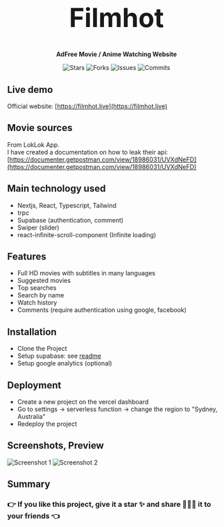 <h1 align="center" style="font-size: 60px">Filmhot</h1>

<p align="center"><strong>AdFree Movie / Anime Watching Website</strong></p>

<p align="center">
  <img alt="Stars" src="https://badgen.net/github/stars/napthedev/filmhot">
  <img alt="Forks" src="https://badgen.net/github/forks/napthedev/filmhot">
  <img alt="Issues" src="https://badgen.net/github/issues/napthedev/filmhot">
  <img alt="Commits" src="https://badgen.net/github/commits/napthedev/filmhot">
</p>

## Live demo

Official website: [https://filmhot.live](https://filmhot.live)

## Movie sources

From LokLok App.  
I have created a documentation on how to leak their api: [https://documenter.getpostman.com/view/18986031/UVXdNeFD](https://documenter.getpostman.com/view/18986031/UVXdNeFD)

## Main technology used

- Nextjs, React, Typescript, Tailwind
- trpc
- Supabase (authentication, comment)
- Swiper (slider)
- react-infinite-scroll-component (Infinite loading)

## Features

- Full HD movies with subtitles in many languages
- Suggested movies
- Top searches
- Search by name
- Watch history
- Comments (require authentication using google, facebook)

## Installation

- Clone the Project
- Setup supabase: see [readme](/supabase/README.md)
- Setup google analytics (optional)

## Deployment

- Create a new project on the vercel dashboard
- Go to settings -> serverless function -> change the region to "Sydney, Australia"
- Redeploy the project

## Screenshots, Preview

![Screenshot 1](https://res.cloudinary.com/naptest/image/upload/v1641805138/filmhot/filmhot_npivh7.jpg)
![Screenshot 2](https://res.cloudinary.com/naptest/image/upload/v1641805139/filmhot/filmhot-2_wprbaq.jpg)

## Summary

### 👉 If you like this project, give it a star ✨ and share 👨🏻‍💻 it to your friends 👈
